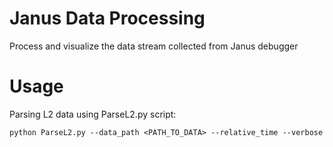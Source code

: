 # Janus Data Processing

Process and visualize the data stream collected from Janus debugger 

# Usage
Parsing L2 data using ParseL2.py script: 

```
python ParseL2.py --data_path <PATH_TO_DATA> --relative_time --verbose
```